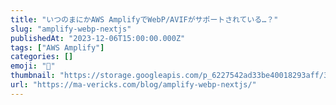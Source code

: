 ```yaml
---
title: "いつのまにかAWS AmplifyでWebP/AVIFがサポートされている…？"
slug: "amplify-webp-nextjs"
publishedAt: "2023-12-06T15:00:00.000Z"
tags: ["AWS Amplify"]
categories: []
emoji: "🐺"
thumbnail: "https://storage.googleapis.com/p_6227542ad33be40018293aff/3984de7f-5d2c-488d-88ca-05626ba18b42/amplify-webp-nextjs.png"
url: "https://ma-vericks.com/blog/amplify-webp-nextjs/"
---
```


